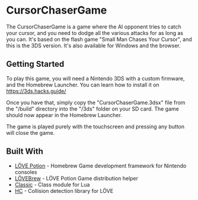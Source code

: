 # CursorChaserGame

The CursorChaserGame is a game where the AI opponent tries to catch your cursor, and you need to dodge all the various attacks for as long as you can. It's based on the flash game "Small Man Chases Your Cursor", and this is the 3DS version. It's also available for Windows and the browser.

## Getting Started

To play this game, you will need a Nintendo 3DS with a custom firmware, and the Homebrew Launcher. You can learn how to install it on https://3ds.hacks.guide/

Once you have that, simply copy the "CursorChaserGame.3dsx" file from the "/build" directory into the "/3ds" folder on your SD card. The game should now appear in the Homebrew Launcher.

The game is played purely with the touchscreen and pressing any button will close the game.

## Built With

* [LÖVE Potion](https://github.com/vrld/HC/) - Homebrew Game development framework for Nintendo consoles
* [LÖVEBrew](https://github.com/vrld/HC/) - LÖVE Potion Game distribution helper
* [Classic](https://github.com/rxi/classic) - Class module for Lua
* [HC](https://github.com/vrld/HC/) - Collision detection library for LÖVE